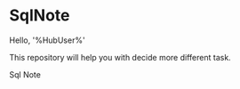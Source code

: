 # SqlNote

Hello, '%HubUser%'

This repository will help you with decide more different task.

Sql Note
